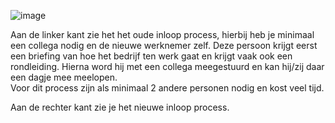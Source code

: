 ![image](https://user-images.githubusercontent.com/99262072/173795372-35d36858-f0aa-45be-92f2-0cdd79b13ced.png)

Aan de linker kant zie het het oude inloop process, hierbij heb je minimaal een collega nodig en de nieuwe werknemer zelf. Deze persoon krijgt eerst een briefing van hoe het bedrijf ten werk gaat en krijgt vaak ook een rondleiding. Hierna word hij met een collega meegestuurd en kan hij/zij daar een dagje mee meelopen.  
Voor dit process zijn als minimaal 2 andere personen nodig en kost veel tijd.

Aan de rechter kant zie je het nieuwe inloop process.